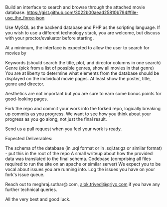 Build an interface to search and browse through the attached movie database. https://gist.github.com/3022b00aead25810b794#file-use_the_force-json

Use MySQL as the backend database and PHP as the scripting language. If you wish to use a different technology stack, you are welcome, but discuss with your proctor/evaluator before starting.

At a minimum, the interface is expected to allow the user to search for movies by

Keywords (should search the title, plot, and director columns in one search)
Genre (pick from a list of possible genres, show all movies in that genre)
You are at liberty to determine what elements from the database should be displayed on the individual movie pages. At least show the poster, title, genre and director.

Aesthetics are not important but you are sure to earn some bonus points for good-looking pages.

Fork the repo and commit your work into the forked repo, logically breaking up commits as you progress. We want to see how you think about your progress as you go along, not just the final result.

Send us a pull request when you feel your work is ready.

Expected Deliverables:

The schema of the database (in .sql format or in .sql.tar.gz or similar format) - put this in the root of the repo
A small writeup about how the provided data was translated to the final schema.
Codebase (comprising all files required to run the site on an apache or similar server)
We expect you to be vocal about issues you are running into. Log the issues you have on your fork's issue queue.

Reach out to meghraj.suthar@.com, alok.trivedi@qriyo.com if you have any further technical queries.

All the very best and good luck.
